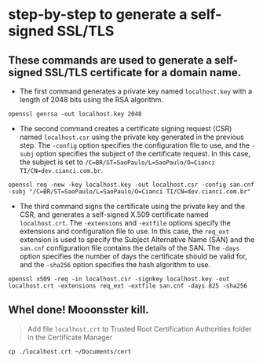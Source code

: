 # step-by-step to generate a self-signed SSL/TLS
## These commands are used to generate a self-signed SSL/TLS certificate for a domain name.

- The first command generates a private key named `localhost.key` with a length of 2048 bits using the RSA algorithm.
```
openssl genrsa -out localhost.key 2048
```
- The second command creates a certificate signing request (CSR) named `localhost.csr` using the private key generated in the previous step. The `-config` option specifies the configuration file to use, and the `-subj` option specifies the subject of the certificate request. In this case, the subject is set to `/C=BR/ST=SaoPaulo/L=SaoPaulo/O=Cianci TI/CN=dev.cianci.com.br`.
```
openssl req -new -key localhost.key -out localhost.csr -config san.cnf -subj "/C=BR/ST=SaoPaulo/L=SaoPaulo/O=Cianci TI/CN=dev.cianci.com.br"
```
- The third command signs the certificate using the private key and the CSR, and generates a self-signed X.509 certificate named `localhost.crt`. The `-extensions` and `-extfile` options specify the extensions and configuration file to use. In this case, the `req_ext` extension is used to specify the Subject Alternative Name (SAN) and the `san.cnf` configuration file contains the details of the SAN. The `-days` option specifies the number of days the certificate should be valid for, and the `-sha256` option specifies the hash algorithm to use.
```
openssl x509 -req -in localhost.csr -signkey localhost.key -out localhost.crt -extensions req_ext -extfile san.cnf -days 825 -sha256
```

## Whel done! Mooonsster kill.
> Add file `localhost.crt` to Trusted Root Certification Authorities folder in the Certificate Manager




```
cp ./localhost.crt ~/Documents/cert
```



